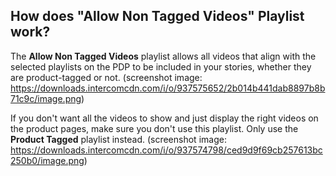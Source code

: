 ## How does "Allow Non Tagged Videos" Playlist work?

The **Allow Non Tagged Videos** playlist allows all videos that align with the selected playlists on the PDP to be included in your stories, whether they are product-tagged or not. (screenshot image: https://downloads.intercomcdn.com/i/o/937575652/2b014b441dab8897b8b71c9c/image.png)

If you don't want all the videos to show and just display the right videos on the product pages, make sure you don't use this playlist. Only use the **Product Tagged** playlist instead. (screenshot image: https://downloads.intercomcdn.com/i/o/937574798/ced9d9f69cb257613bc250b0/image.png)
